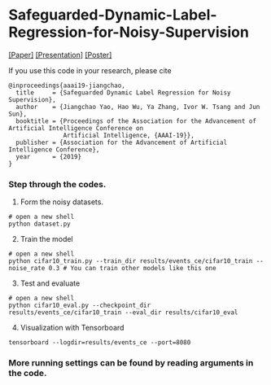 # Safeguarded-Dynamic-Label-Regression-for-Noisy-Supervision  

[[Paper]](https://github.com/Sunarker/Safeguarded-Dynamic-Label-Regression-for-Noisy-Supervision) [[Presentation]](
        ./presentation.pdf) [[Poster]](./AAAI2019_Poster.pdf) 

If you use this code in your research, please cite
```
@inproceedings{aaai19-jiangchao,
  title     = {Safeguarded Dynamic Label Regression for Noisy Supervision},
  author    = {Jiangchao Yao, Hao Wu, Ya Zhang, Ivor W. Tsang and Jun Sun},
  booktitle = {Proceedings of the Association for the Advancement of Artificial Intelligence Conference on
               Artificial Intelligence, {AAAI-19}},
  publisher = {Association for the Advancement of Artificial Intelligence Conference},
  year      = {2019}
}
```


### Step through the codes.

1. Form the noisy datasets.
  ```Shell
  # open a new shell
  python dataset.py
  ```

2. Train the model
  ```Shell
  # open a new shell
  python cifar10_train.py --train_dir results/events_ce/cifar10_train --noise_rate 0.3 # You can train other models like this one
  ```

3. Test and evaluate
  ```Shell
  # open a new shell
  python cifar10_eval.py --checkpoint_dir results/events_ce/cifar10_train --eval_dir results/cifar10_eval 
  ```
  
4. Visualization with Tensorboard
  ```Shell
  tensorboard --logdir=results/events_ce --port=8080
  ```

### More running settings can be found by reading arguments in the code.
